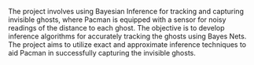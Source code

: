The project involves using Bayesian Inference for tracking and capturing invisible ghosts, where Pacman is equipped with a sensor for noisy readings of the distance to each ghost. The objective is to develop inference algorithms for accurately tracking the ghosts using Bayes Nets. The project aims to utilize exact and approximate inference techniques to aid Pacman in successfully capturing the invisible ghosts. 
